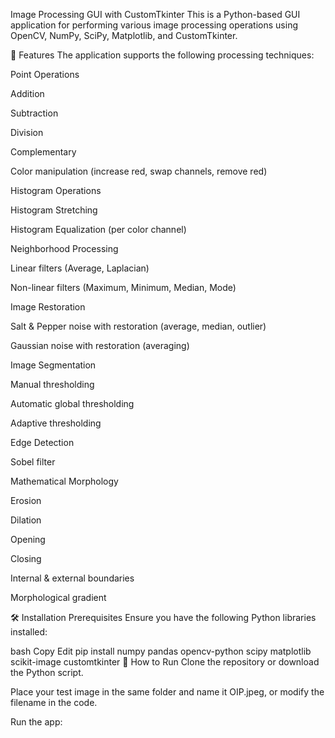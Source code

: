 Image Processing GUI with CustomTkinter
This is a Python-based GUI application for performing various image processing operations using OpenCV, NumPy, SciPy, Matplotlib, and CustomTkinter.

🌟 Features
The application supports the following processing techniques:

Point Operations

Addition

Subtraction

Division

Complementary

Color manipulation (increase red, swap channels, remove red)

Histogram Operations

Histogram Stretching

Histogram Equalization (per color channel)

Neighborhood Processing

Linear filters (Average, Laplacian)

Non-linear filters (Maximum, Minimum, Median, Mode)

Image Restoration

Salt & Pepper noise with restoration (average, median, outlier)

Gaussian noise with restoration (averaging)

Image Segmentation

Manual thresholding

Automatic global thresholding

Adaptive thresholding

Edge Detection

Sobel filter

Mathematical Morphology

Erosion

Dilation

Opening

Closing

Internal & external boundaries

Morphological gradient

🛠️ Installation
Prerequisites
Ensure you have the following Python libraries installed:

bash
Copy
Edit
pip install numpy pandas opencv-python scipy matplotlib scikit-image customtkinter
🚀 How to Run
Clone the repository or download the Python script.

Place your test image in the same folder and name it OIP.jpeg, or modify the filename in the code.

Run the app: